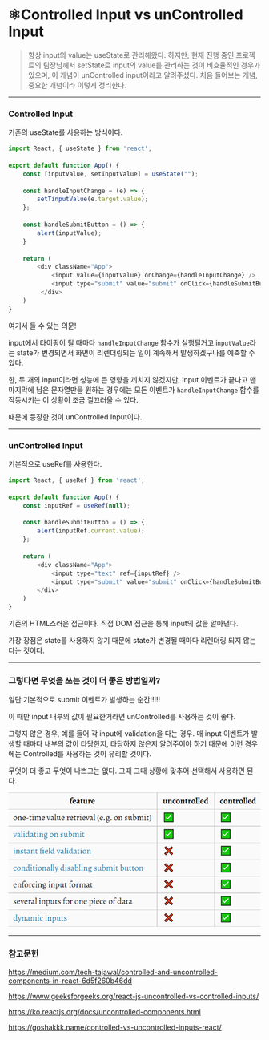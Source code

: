 # ⚛Controlled Input vs unControlled Input

> 항상 input의 value는 useState로 관리해왔다. 하지만, 현재 진행 중인 프로젝트의 팀장님께서 setState로 input의 value를 관리하는 것이 비효율적인 경우가 있으며, 이 개념이 unControlled input이라고 알려주셨다. 처음 들어보는 개념, 중요한 개념이라 이렇게 정리한다.

---

### Controlled Input

기존의 useState를 사용하는 방식이다.

```javascript
import React, { useState } from 'react';

export default function App() {
	const [inputValue, setInputValue] = useState("");
	
	const handleInputChange = (e) => {
		setTinputValue(e.target.value);
	};

	const handleSubmitButton = () => {
		alert(inputValue);
	}
	
	return (
		<div className="App">
			<input value={inputValue} onChange={handleInputChange} />
			<input type="submit" value="submit" onClick={handleSubmitButton} />
         </div>
	)
}
```

여기서 들 수 있는 의문!

input에서 타이핑이 될 때마다 `handleInputChange` 함수가 실행될거고 i`nputValue`라는 state가 변경되면서 화면이 리렌더링되는 일이 계속해서 발생하겠구나를 예측할 수 있다.

한, 두 개의 input이라면 성능에 큰 영향을 끼치지 않겠지만, input 이벤트가 끝나고 맨 마지막에 남은 문자열만을 원하는 경우에는 모든 이벤트가 `handleInputChange` 함수를 작동시키는 이 상황이 조금 껄끄러울 수 있다.

때문에 등장한 것이 unControlled Input이다.

---

### unControlled Input

기본적으로 useRef를 사용한다.

```javascript
import React, { useRef } from 'react';

export default function App() {
	const inputRef = useRef(null);
	
	const handleSubmitButton = () => {
		alert(inputRef.current.value);
	};
	
	return (
		<div className="App">
			<input type="text" ref={inputRef} />
			<input type="submit" value="submit" onClick={handleSubmitButton} />
		</div>
	)
}
```

기존의 HTML스러운 접근이다. 직접 DOM 접근을 통해 input의 값을 알아낸다.

가장 장점은 state를 사용하지 않기 때문에 state가 변경될 때마다 리렌더링 되지 않는 다는 것이다.

----

### 그렇다면 무엇을 쓰는 것이 더 좋은 방법일까?

일단 기본적으로 submit 이벤트가 발생하는 순간!!!!! 

이 때만 input 내부의 값이 필요한거라면 unControlled를 사용하는 것이 좋다.

그렇지 않은 경우, 예를 들어 각 input에 validation을 다는 경우. 매 input 이벤트가 발생할 때마다 내부의 값이 타당한지, 타당하지 않은지 알려주어야 하기 때문에 이런 경우에는 Controlled를 사용하는 것이 유리할 것이다.

무엇이 더 좋고 무엇이 나쁘고는 없다. 그때 그때 상황에 맞추어 선택해서 사용하면 된다.

![controlled_input](../assets/img/controlled_input.png)

---

### 참고문헌

https://medium.com/tech-tajawal/controlled-and-uncontrolled-components-in-react-6d5f260b46dd

https://www.geeksforgeeks.org/react-js-uncontrolled-vs-controlled-inputs/

https://ko.reactjs.org/docs/uncontrolled-components.html

https://goshakkk.name/controlled-vs-uncontrolled-inputs-react/